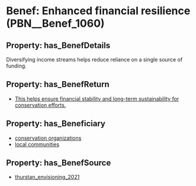 # Benef: __Enhanced financial resilience__ (PBN__Benef_1060)

## Property: has_BenefDetails

Diversifying income streams helps reduce reliance on a single source of funding.

## Property: has_BenefReturn

* [This helps ensure financial stability and long-term sustainability for conservation efforts.](../BenefReturn/PBN__BenefReturn_1185)

## Property: has_Beneficiary

* [conservation organizations](../Stakeholder/PBN__Stakeholder_428)
* [local communities](../Stakeholder/PBN__Stakeholder_85)

## Property: has_BenefSource

* [thurstan_envisioning_2021](../Article/PBN__Article_221)

